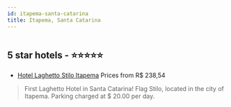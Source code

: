 ```yaml
---
id: itapema-santa-catarina
title: Itapema, Santa Catarina
---
```


<center><img src="https://novo-hu.s3.amazonaws.com/reservas/ota/prod/hotel/527588/laghetto_20181204143115.jpg" alt="" /></center>


##  5 star hotels - ⭐️⭐️⭐️⭐️⭐️

-    [Hotel Laghetto Stilo Itapema](https://us.hurb.com/hotels/itapema/hotel-laghetto-stilo-itapema-OMN-7622?cmp=18055) Prices from R$ 238,54
   > First Laghetto Hotel in Santa Catarina! Flag Stilo, located in the city of Itapema. Parking charged at $ 20.00 per day.
